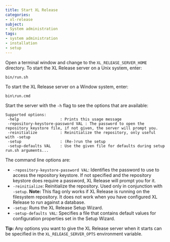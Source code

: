 ```yaml
---
title: Start XL Release
categories:
- xl-release
subject:
- System administration
tags:
- system administration
- installation
- setup
---
```


Open a terminal window and change to the `XL_RELEASE_SERVER_HOME` directory. To start the XL Release server on a Unix system, enter:

    bin/run.sh

To start the XL Release server on a Window system, enter:

    bin\run.cmd

Start the server with the `-h` flag to see the options that are available:

    Supported options:
     -help                  : Prints this usage message
     -repository-keystore-password VAL : The password to open the repository keystore file, if not given, the server will prompt you.
     -reinitialize          : Reinitialize the repository, only useful with -setup
     -setup                 : (Re-)run the setup 
     -setup-defaults VAL    : Use the given file for defaults during setup run.sh arguments...

The command line options are:

* `-repository-keystore-password VAL`: Identifies the password to use to access the repository keystore. If not specified and the repository keystore does require a password, XL Release will prompt you for it.
* `-reinitialize`: Reinitialize the repository. Used only in conjunction with `-setup`.
	**Note:** This flag only works if XL Release is running on the filesystem repository. It does not work when you have configured XL Release to run against a database.
* `-setup`: Runs the XL Release Setup Wizard.
* `-setup-defaults VAL`: Specifies a file that contains default values for configuration properties set in the Setup Wizard.

**Tip:** Any options you want to give the XL Release server when it starts can be specified in the `XL_RELEASE_SERVER_OPTS` environment variable.
